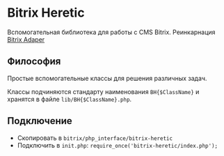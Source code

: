 # Bitrix Heretic

Вспомогательная библиотека для работы с CMS Bitrix. Реинкарнация [Bitrix Adaper](https://github.com/dbfun/bitrix-adapter)

## Философия

Простые вспомогательные классы для решения различных задач.

Классы подчиняются стандарту наименования `BH{$ClassName}` и хранятся в файле `lib/BH{$ClassName}.php`.

## Подключение

  - Скопировать в `bitrix/php_interface/bitrix-heretic`
  - Подключить в `init.php`: `require_once('bitrix-heretic/index.php');`